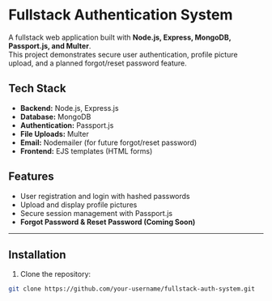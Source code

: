 # Fullstack Authentication System

A fullstack web application built with **Node.js, Express, MongoDB, Passport.js, and Multer**.  
This project demonstrates secure user authentication, profile picture upload, and a planned forgot/reset password feature.



## Tech Stack
- **Backend:** Node.js, Express.js
- **Database:** MongoDB
- **Authentication:** Passport.js
- **File Uploads:** Multer
- **Email:** Nodemailer (for future forgot/reset password)
- **Frontend:** EJS templates (HTML forms)



## Features

- User registration and login with hashed passwords
- Upload and display profile pictures
- Secure session management with Passport.js
- **Forgot Password & Reset Password (Coming Soon)**

---

## Installation

1. Clone the repository:
```bash
git clone https://github.com/your-username/fullstack-auth-system.git
